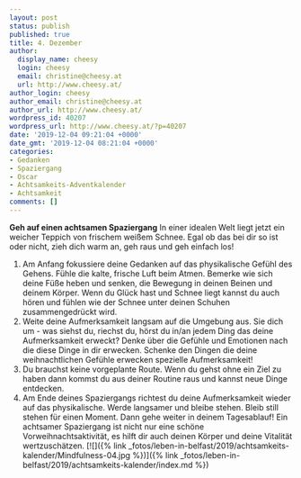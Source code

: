 ```yaml
---
layout: post
status: publish
published: true
title: 4. Dezember
author:
  display_name: cheesy
  login: cheesy
  email: christine@cheesy.at
  url: http://www.cheesy.at/
author_login: cheesy
author_email: christine@cheesy.at
author_url: http://www.cheesy.at/
wordpress_id: 40207
wordpress_url: http://www.cheesy.at/?p=40207
date: '2019-12-04 09:21:04 +0000'
date_gmt: '2019-12-04 08:21:04 +0000'
categories:
- Gedanken
- Spaziergang
- Oscar
- Achtsamkeits-Adventkalender
- Achtsamkeit
comments: []
---
```

 **Geh auf einen achtsamen Spaziergang**
In einer idealen Welt liegt jetzt ein weicher Teppich von frischem weißem Schnee. Egal ob das bei dir so ist oder nicht, zieh dich warm an, geh raus und geh einfach los!
1) Am Anfang fokussiere deine Gedanken auf das physikalische Gefühl des Gehens. Fühle die kalte, frische Luft beim Atmen. Bemerke wie sich deine Füße heben und senken, die Bewegung in deinen Beinen und deinem Körper. Wenn du Glück hast und Schnee liegt kannst du auch hören und fühlen wie der Schnee unter deinen Schuhen zusammengedrückt wird.
2) Weite deine Aufmerksamkeit langsam auf die Umgebung aus. Sie dich um - was siehst du, riechst du, hörst du in/an jedem Ding das deine Aufmerksamkeit erweckt? Denke über die Gefühle und Emotionen nach die diese Dinge in dir erwecken. Schenke den Dingen die deine weihnachtlichen Gefühle erwecken spezielle Aufmerksamkeit!
3) Du brauchst keine vorgeplante Route. Wenn du gehst ohne ein Ziel zu haben dann kommst du aus deiner Routine raus und kannst neue Dinge entdecken.
4) Am Ende deines Spaziergangs richtest du deine Aufmerksamkeit wieder auf das physikalische. Werde langsamer und bleibe stehen. Bleib still stehen für einen Moment. Dann gehe weiter in deinem Tagesablauf!
Ein achtsamer Spaziergang ist nicht nur eine schöne Vorweihnachtsaktivität, es hilft dir auch deinen Körper und deine Vitalität wertzuschätzen.
[![]({% link _fotos/leben-in-belfast/2019/achtsamkeits-kalender/Mindfulness-04.jpg %})]({% link _fotos/leben-in-belfast/2019/achtsamkeits-kalender/index.md %})
